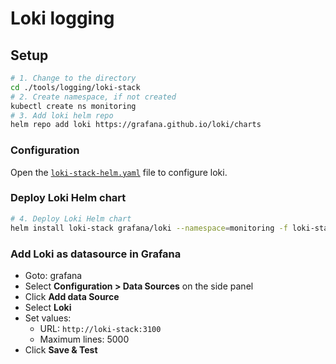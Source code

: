 # Loki logging
## Setup
```sh
# 1. Change to the directory
cd ./tools/logging/loki-stack
# 2. Create namespace, if not created
kubectl create ns monitoring
# 3. Add loki helm repo
helm repo add loki https://grafana.github.io/loki/charts
```
### Configuration
Open the [`loki-stack-helm.yaml`](./loki-stack-helm.yaml) file to configure loki.
### Deploy Loki Helm chart
```sh
# 4. Deploy Loki Helm chart
helm install loki-stack grafana/loki --namespace=monitoring -f loki-stack-helm.yaml
```
### Add Loki as datasource in Grafana
* Goto: grafana
* Select **Configuration > Data Sources** on the side panel
* Click **Add data Source**
* Select **Loki**
* Set values:
  * URL: `http://loki-stack:3100`
  * Maximum lines: 5000
* Click **Save & Test**








